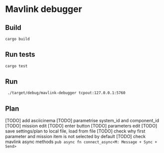 # Mavlink debugger

## Build
```sh
cargo build
```

## Run tests
```sh
cargo test
```

## Run
```sh
 ./target/debug/mavlink-debugger tcpout:127.0.0.1:5760
```

## Plan
[TODO] add asciicinema
[TODO] parametrise system_id and component_id 
[TODO] mission edit
[TODO] enter button
[TODO] parameters edit
[TODO] save settings/plan to local file, load from file 
[TODO] check why first parameter and mission item is not selected by default 
[TODO] check mavlink async methods `pub async fn connect_async<M: Message + Sync + Send>` 
